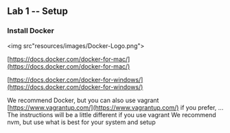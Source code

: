 ## Lab 1 -- Setup

### Install Docker 

<img src"resources/images/Docker-Logo.png"> </img>


[https://docs.docker.com/docker-for-mac/](https://docs.docker.com/docker-for-mac/)

[https://docs.docker.com/docker-for-windows/](https://docs.docker.com/docker-for-windows/)


We recommend Docker, but you can also use vagrant [https://www.vagrantup.com/](https://www.vagrantup.com/) if you prefer, ... The instructions will be a little different if you use vagrant
We recommend nvm, but use what is best for your system and setup
